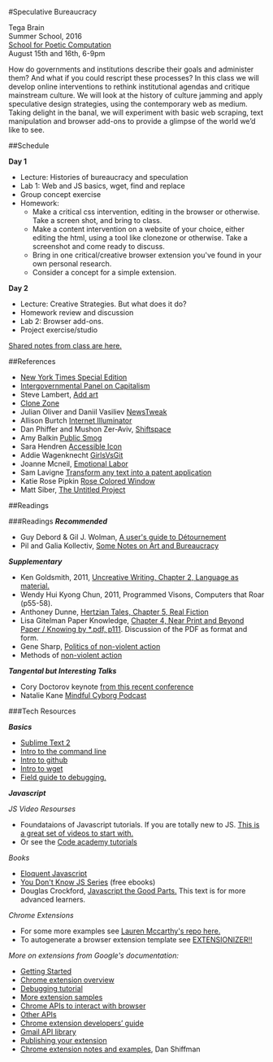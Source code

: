 #Speculative Bureaucracy

Tega Brain  
Summer School, 2016  
[School for Poetic Computation](http://sfpc.io)  
August 15th and 16th, 6-9pm

How do governments and institutions describe their goals and administer them? And what if you could rescript these processes? In this class we will develop online interventions to rethink institutional agendas and critique mainstream culture. We will look at the history of culture jamming and apply speculative design strategies, using the contemporary web as medium. Taking delight in the banal, we will experiment with basic web scraping, text manipulation and browser add-ons to provide a glimpse of the world we’d like to see.

##Schedule


**Day 1**  

* Lecture: Histories of bureaucracy and speculation
* Lab 1: Web and JS basics, wget, find and replace
* Group concept exercise
* Homework:	
	* Make a critical css intervention, editing in the browser or otherwise. Take a screen shot, and bring to class.
	* Make a content intervention on a website of your choice, either editing the html, using a tool like clonezone or otherwise. Take a screenshot and come ready to discuss.
	* Bring in one critical/creative browser extension you've found in your own personal research. 
	* Consider a concept for a simple extension.


**Day 2**

* Lecture: Creative Strategies. But what does it do?
* Homework review and discussion
* Lab 2: Browser add-ons.
* Project exercise/studio

[Shared notes from class are here.](https://sfpccodesubversions.hackpad.com/Speculative-Bureaucracy-Notes-Mj12X6h7onf)

##References
* [New York Times Special Edition](http://nytimes-se.com/)
* [Intergovernmental Panel on Capitalism](http://intergovernmentalpaneloncapitalism.org/)
* Steve Lambert, [Add art](http://visitsteve.com/made/add-art-art-replaces-ads/)
* [Clone Zone](http://clonezone.link/)
* Julian Oliver and Daniil Vasiliev [NewsTweak](https://julianoliver.com/output/newstweek)
* Allison Burtch [Internet Illuminator](http://www.allisonburtch.net/illuminator/)
* Dan Phiffer and Mushon Zer-Aviv, [Shiftspace](http://turbulence.org/project/the-shiftspace-commissions-program-2/)
* Amy Balkin [Public Smog](http://www.publicsmog.org/)
* Sara Hendren [Accessible Icon](http://accessibleicon.org/)
* Addie Wagenknecht
 [GirlsVsGit](https://github.com/wheresaddie/girlsvsgit)
* Joanne Mcneil, [Emotional Labor](http://www.joannemcneil.com/gallery/emotional-labor/)
* Sam Lavigne [Transform any text into a patent application](http://lav.io/2014/05/transform-any-text-into-a-patent-application/)
* Katie Rose Pipkin [Rose Colored Window](https://chrome.google.com/webstore/detail/rose-colored-window/djlhhopgmokkhnljjlkclknddoododoc)
* Matt Siber, [The Untitled Project](http://siberart.com/projects/untitled-project/north-america/)
 

##Readings

###Readings
***Recommended***

* Guy Debord & Gil J. Wolman, [A user's guide to Détournement](http://www.cddc.vt.edu/sionline/presitu/usersguide.html)
* Pil and Galia Kollectiv, [Some Notes on Art and Bureaucracy](http://www.kollectiv.co.uk/Bureaucracy.html)


***Supplementary***

* Ken Goldsmith, 2011, [Uncreative Writing, Chapter 2, Language as material.](https://monoskop.org/media/text/goldsmith_2011_uncreative_writing/)
* Wendy Hui Kyong Chun, 2011, Programmed Visons, Computers that Roar (p55-58).
* Anthoney Dunne, [Hertzian Tales, Chapter 5, Real Fiction](https://www.google.com/url?sa=t&rct=j&q=&esrc=s&source=web&cd=1&ved=0ahUKEwi5osvi_6XOAhXIGj4KHSR2BxMQFggcMAA&url=http%3A%2F%2Fbscw.wineme.fb5.uni-siegen.de%2Fpub%2Fbscw.cgi%2Fd807744%2F__Hertzian_Tales__Electronic_Products__Aesthetic_Experience__and_Critical_Design.pdf&usg=AFQjCNE2DwbM873vh22tPfgTUDLHNOj_lQ&sig2=fjvShJ9VxjVcZpOmKJRslg)
* Lisa Gitelman Paper Knowledge, [Chapter 4, Near Print and Beyond Paper / Knowing by *.pdf, p111](https://www.dropbox.com/s/b4rcd6v9xheyj7a/lisa-gitelman-paper-knowledge-toward-a-media-history-of-documents.pdf?dl=0). Discussion of the PDF as format and form. 
* Gene Sharp, [Politics of non-violent action](https://en.wikipedia.org/wiki/The_Politics_of_Nonviolent_Action)
* Methods of [non-violent action](http://www.mapm.org/documents/198_nonviolent_methods_2007.pdf)

***Tangental but Interesting Talks***

* Cory Doctorov keynote [from this recent conference](https://www.media.mit.edu/video/view/forbiddenresearch-2016-07-21-1)
* Natalie Kane [Mindful Cyborg Podcast](http://www.mindfulcyborgs.com/shows/2016/6/22/episode-76-the-magic-of-means-well-technology-with-natalie-kane)

###Tech Resources

***Basics***

* [Sublime Text 2](http://www.sublimetext.com/2)
* [Intro to the command line](http://cli.learncodethehardway.org/book/)
* [Intro to github](https://github.com/tegacodes/speculative-bureaucracy/blob/master/extensionTutorial.md)
* [Intro to wget](http://www.thegeekstuff.com/2009/09/the-ultimate-wget-download-guide-with-15-awesome-examples)
* <a href="http://p5js.org/tutorials/debugging/">Field guide to debugging. </a>


***Javascript***

*JS Video Resourses*

* Foundataions of Javascript tutorials. If you are totally new to JS. [This is a great set of videos to start with.](https://www.youtube.com/playlist?list=PLRqwX-V7Uu6Zy51Q-x9tMWIv9cueOFTFA)
* Or see the [Code academy tutorials](https://www.codecademy.com/learn/javascript)

*Books*

* [Eloquent Javascript](http://eloquentjavascript.net)
* [You Don't Know JS Series](https://github.com/getify/You-Dont-Know-JS) (free ebooks)
* Douglas Crockford, [Javascript the Good Parts.](http://bdcampbell.net/javascript/book/javascript_the_good_parts.pdf) This text is for more advanced learners.


*Chrome Extensions*

* For some more examples see [Lauren Mccarthy's repo here.](https://github.com/lmccart/SocialHacking/tree/master/ChromeExtensionExamples)
* To autogenerate a browser extension template see [EXTENSIONIZER!!](http://extensionizr.com/!#{"modules":["hidden-mode","with-bg","with-persistent-bg","no-options","no-override"],"boolean_perms":[],"match_ptrns":[]})

*More on extensions from Google's documentation:*

* [Getting Started](http://developer.chrome.com/extensions/getstarted.html)
* [Chrome extension overview](http://developer.chrome.com/extensions/overview.html)
* [Debugging tutorial](http://developer.chrome.com/extensions/tut_debugging.html)
* [More extension samples](http://developer.chrome.com/extensions/samples.html)
* [Chrome APIs to interact with browser](http://developer.chrome.com/extensions/api_index.html)
* [Other APIs](http://developer.chrome.com/extensions/api_other.html)
* [Chrome extension developers’ guide](http://developer.chrome.com/extensions/devguide.html)
* [Gmail API library](https://github.com/KartikTalwar/gmail.js)
* [Publishing your extension](https://developers.google.com/chrome/web-store/docs/publish)
* [Chrome extension notes and examples](http://shiffman.github.io/A2Z-F15/week10/notes.html), Dan Shiffman
